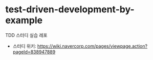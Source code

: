 # test-driven-development-by-example
TDD 스터디 실습 레포
- 스터디 위키: https://wiki.navercorp.com/pages/viewpage.action?pageId=838947889
